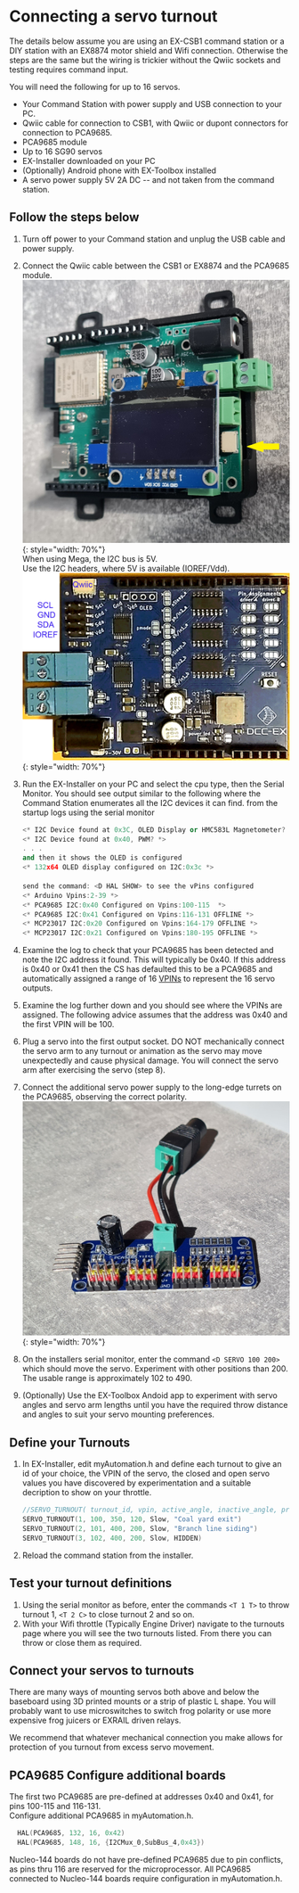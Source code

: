# Connecting a servo turnout

The details below assume you are using an EX-CSB1 command station or a DIY station with an EX8874 motor shield and Wifi connection. Otherwise the steps are the same but the wiring is trickier without the Qwiic sockets and testing requires command input.

You will need the following for up to 16 servos.

- Your Command Station with power supply and USB connection to your PC.
- Qwiic cable for connection to CSB1, with Qwiic or dupont connectors for connection to PCA9685.
- PCA9685 module
- Up to 16 SG90 servos
- EX-Installer downloaded on your PC
- (Optionally) Android phone with EX-Toolbox installed
- A servo power supply 5V 2A DC -- and not taken from the command station.

## Follow the steps below

1. Turn off power to your Command station and unplug the USB cable and power supply.
2. Connect the Qwiic cable between the CSB1 or EX8874 and the PCA9685 module.<BR>
 ![CSB1](/_static/images/ex-csb1/csb1qwiic.jpg){: style="width: 70%"} <BR>
When using Mega, the I2C bus is 5V.<BR>
Use the I2C headers, where 5V is available (IOREF/Vdd).<BR>
 ![mega](/_static/images/i2c-devices/EX8874_i2c_header.png){: style="width: 70%"} 
3. Run the EX-Installer on your PC and select the cpu type, then the Serial Monitor. You should see output similar to the following where the Command Station enumerates all the I2C devices it can find.
from the startup logs using the serial monitor

    ```cpp
    <* I2C Device found at 0x3C, OLED Display or HMC583L Magnetometer? *>
    <* I2C Device found at 0x40, PWM? *>
    . . .
    and then it shows the OLED is configured
    <* 132x64 OLED display configured on I2C:0x3c *>

    send the command: <D HAL SHOW> to see the vPins configured
    <* Arduino Vpins:2-39 *>
    <* PCA9685 I2C:0x40 Configured on Vpins:100-115  *>
    <* PCA9685 I2C:0x41 Configured on Vpins:116-131 OFFLINE *>
    <* MCP23017 I2C:0x20 Configured on Vpins:164-179 OFFLINE *>
    <* MCP23017 I2C:0x21 Configured on Vpins:180-195 OFFLINE *>
    ```

4. Examine the log to check that your PCA9685 has been detected and note the I2C address it found. This will typically be 0x40. If this address is 0x40 or 0x41 then the CS has defaulted this to be a PCA9685 and automatically assigned a range of 16 [VPINs](?VPIN) to represent the 16 servo outputs.
5. Examine the log further down and you should see where the VPINs are assigned. The following advice assumes that the address was 0x40 and the first VPIN will be 100.
6. Plug a servo into the first output socket. DO NOT mechanically connect the servo arm to any turnout or animation as the servo may move unexpectedly and cause physical damage.  You will connect the servo arm after exercising the servo (step 8).
7. Connect the additional servo power supply to the long-edge turrets on the PCA9685, observing the correct polarity. ![PCA9685](/_static/images/i2c-devices/PCA9685.jpg){: style="width: 70%"}
8. On the installers serial monitor, enter the command ```<D SERVO 100 200>``` which should move the servo. Experiment with other positions than 200. The usable range is approximately 102 to 490.  
9. (Optionally) Use the EX-Toolbox Andoid app to experiment with servo angles and servo arm lengths until you have the required throw distance and angles to suit your servo mounting preferences.

## Define your Turnouts

01. In EX-Installer, edit myAutomation.h and define each turnout to give an id of your choice, the VPIN of the servo, the closed and open servo values you have discovered by experimentation and a suitable decription to show on your throttle.

     ```cpp
     //SERVO_TURNOUT( turnout_id, vpin, active_angle, inactive_angle, profile [, "description"|HIDDEN] )
     SERVO_TURNOUT(1, 100, 350, 120, Slow, "Coal yard exit")
     SERVO_TURNOUT(2, 101, 400, 200, Slow, "Branch line siding")
     SERVO_TURNOUT(3, 102, 400, 200, Slow, HIDDEN)
     ```

02. Reload the command station from the installer.

## Test your turnout definitions

1. Using the serial monitor as before, enter the commands ```<T 1 T>``` to throw turnout 1, ```<T 2 C>``` to close turnout 2 and so on.
2. With your Wifi throttle (Typically Engine Driver) navigate to the turnouts page where you will see the two turnouts listed. From there you can throw or close them as required.

## Connect your servos to turnouts

There are many ways of mounting servos both above and below the baseboard using 3D printed mounts or a strip of plastic L shape. You will probably want to use microswitches to switch frog polarity or use more expensive frog juicers or EXRAIL driven relays.

We recommend that whatever mechanical connection you make allows for protection of you turnout from excess servo movement.

## PCA9685 Configure additional boards

The first two PCA9685 are pre-defined at addresses 0x40 and 0x41, for pins 100-115 and 116-131.<BR>
Configure additional PCA9685 in myAutomation.h.

```cpp
  HAL(PCA9685, 132, 16, 0x42)
  HAL(PCA9685, 148, 16, {I2CMux_0,SubBus_4,0x43})
```

Nucleo-144 boards do not have pre-defined PCA9685 due to pin conflicts, as pins thru 116 are reserved for the microprocessor.  All PCA9685 connected to Nucleo-144 boards require configuration in myAutomation.h.
